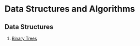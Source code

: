 # Data Structures and Algorithms

## Data Structures
1. [Binary Trees](https://github.com/ROgbonna1/ds-algo-notes/tree/master/binary-trees)
